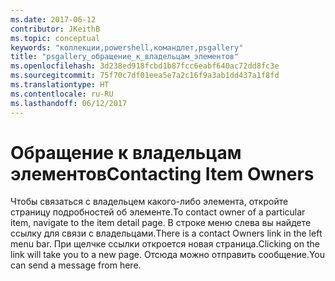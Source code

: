 ```yaml
---
ms.date: 2017-06-12
contributor: JKeithB
ms.topic: conceptual
keywords: "коллекции,powershell,командлет,psgallery"
title: "psgallery_обращение_к_владельцам_элементов"
ms.openlocfilehash: 3d238ed918fcbd1b87fcc6eabf640ac72dd8fc3e
ms.sourcegitcommit: 75f70c7df01eea5e7a2c16f9a3ab1dd437a1f8fd
ms.translationtype: HT
ms.contentlocale: ru-RU
ms.lasthandoff: 06/12/2017
---
```

# <a name="contacting-item-owners"></a><span data-ttu-id="f4944-103">Обращение к владельцам элементов</span><span class="sxs-lookup"><span data-stu-id="f4944-103">Contacting Item Owners</span></span>

<span data-ttu-id="f4944-104">Чтобы связаться с владельцем какого-либо элемента, откройте страницу подробностей об элементе.</span><span class="sxs-lookup"><span data-stu-id="f4944-104">To contact owner of a particular item, navigate to the item detail page.</span></span>
<span data-ttu-id="f4944-105">В строке меню слева вы найдете ссылку для связи с владельцами.</span><span class="sxs-lookup"><span data-stu-id="f4944-105">There is a contact Owners link in the left menu bar.</span></span>
<span data-ttu-id="f4944-106">При щелчке ссылки откроется новая страница.</span><span class="sxs-lookup"><span data-stu-id="f4944-106">Clicking on the link will take you to a new page.</span></span>
<span data-ttu-id="f4944-107">Отсюда можно отправить сообщение.</span><span class="sxs-lookup"><span data-stu-id="f4944-107">You can send a message from here.</span></span>

